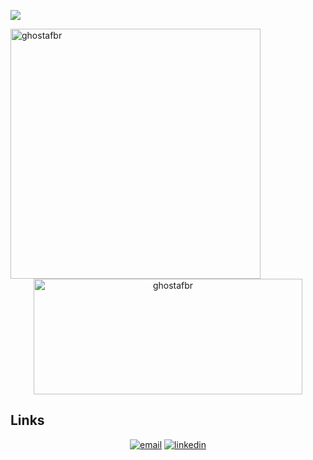 <!-- ![](https://github.com/matyo91/matyo91/raw/main/assets/github.gif) -->
![](https://github.com/ghostafbr/ghostafbr/raw/master/img/gitIntrobig.gif)



<!-- <p align="center">
  <img src="https://media.giphy.com/media/yjos61Qgsy17q/giphy.gif">
</p> -->

<p><img align="left" src="https://github-readme-stats.vercel.app/api/top-langs?username=ghostafbr&show_icons=true&locale=en&layout=compact" alt="ghostafbr" width="400px" /></p>

<!-- <p>&nbsp;<img align="center" src="https://github-readme-stats.vercel.app/api?username=ghostafbr&show_icons=true&locale=en" alt="ghostafbr" width="430px" height="191px"/></p> -->

<p align="center"><img align="center" src="https://github-readme-streak-stats.herokuapp.com/?user=ghostafbr&" alt="ghostafbr" width="430px" height="185px"/></p>

<!-- <br/><br/><br/><br/><br/><br/><br/><br/><br/> -->

## Links
<p align="center" >
  <a href="mailto:andres.fbramirez@gmail.com"><img src="https://img.icons8.com/color/96/000000/gmail.png" alt="email"/></a>
  <a href="https://www.linkedin.com/in/andr%C3%A9s-felipe-bola%C3%B1os-ramirez/"><img src="https://img.icons8.com/color/96/000000/linkedin.png" alt="linkedin"/></a>
  <!-- <a href="https://twitter.com/afbrf"><img src="https://img.icons8.com/color/96/000000/twitter-squared.png" alt="twitter"/></a>
  <!-- <a href="https://www.instagram.com/ghostafbr/"><img src="https://img.icons8.com/color/96/000000/instagram-new.png" alt="instagram"/></a>
  <!-- <a href="https://medium.com/@matyo91"><img src="https://img.icons8.com/color/96/000000/medium-logo.png" alt="medium"/></a> -->
</p>
